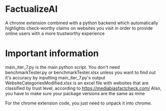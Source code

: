 # FactualizeAI
A chrome extension combined with a python backend which automatically highlights check-worthy claims on websites you visit in order to provide online users with a more trustworthy experience
# Important information
main_iter_7.py is the main python script. You don't need benchmarkTester.py or benchmarkTester.xlsx unless you want to find out it's accuracy by inputting main_iter_7.py's output
WebsiteCategoriesModified.xlsx is an excel file with websites that are classified by trust level, according to https://mediabiasfactcheck.com/
Also, you have to make sure your package versions are the same as mine

For the chrome extension code, you just need to unpack it into chrome.